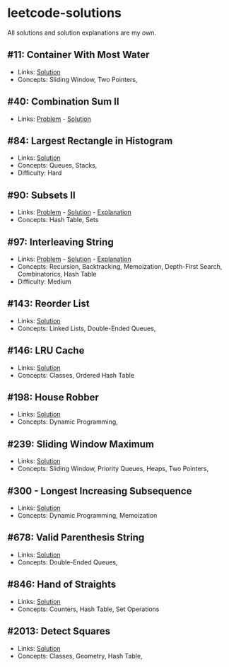 # leetcode-solutions

All solutions and solution explanations are my own.

## #11: Container With Most Water
- Links: [Solution](0011_Container_With_Most_Water.py)
- Concepts: Sliding Window, Two Pointers,


## #40: Combination Sum II
- Links: [Problem](https://leetcode.com/problems/combination-sum-ii) - [Solution](0040_Combination_Sum_II.py)


## #84: Largest Rectangle in Histogram
- Links: [Solution](0084_Largest_Rectangle_in_Histogram.py)
- Concepts: Queues, Stacks,
- Difficulty: Hard


## #90: Subsets II
- Links: [Problem](https://leetcode.com/problems/subsets-ii/description/) - [Solution](0090_Subsets_II.py) - [Explanation](https://leetcode.com/problems/subsets-ii/solutions/2840466/)
- Concepts: Hash Table, Sets


## #97: Interleaving String
- Links: [Problem](https://leetcode.com/problems/interleaving-string/description/) - [Solution](0097_Interleaving_String.py) - [Explanation](https://leetcode.com/problems/interleaving-string/solutions/2832703/)
- Concepts: Recursion, Backtracking, Memoization, Depth-First Search, Combinatorics, Hash Table
- Difficulty: Medium


## #143: Reorder List
- Links: [Solution](0143_Reorder_List.py)
- Concepts: Linked Lists, Double-Ended Queues,


## #146: LRU Cache
- Links: [Solution](0146_LRU_Cache.py)
- Concepts: Classes, Ordered Hash Table


## #198: House Robber
- Links: [Solution](0198_House_Robber.py)
- Concepts: Dynamic Programming,


## #239: Sliding Window Maximum
- Links: [Solution](0239_Sliding_Window_Maximum.py)
- Concepts: Sliding Window, Priority Queues, Heaps, Two Pointers,


## #300 - Longest Increasing Subsequence
- Links: [Solution](0300_Longest_Increasing_Subsequence.py)
- Concepts: Dynamic Programming, Memoization


## #678: Valid Parenthesis String
- Links: [Solution](0678_Valid_Parenthesis_String.py)
- Concepts: Double-Ended Queues,


## #846: Hand of Straights
- Links: [Solution](0846_Hand_of_Straights.py)
- Concepts: Counters, Hash Table, Set Operations


## #2013: Detect Squares
- Links: [Solution](2013_Detect_Squares.py)
- Concepts: Classes, Geometry, Hash Table, 

